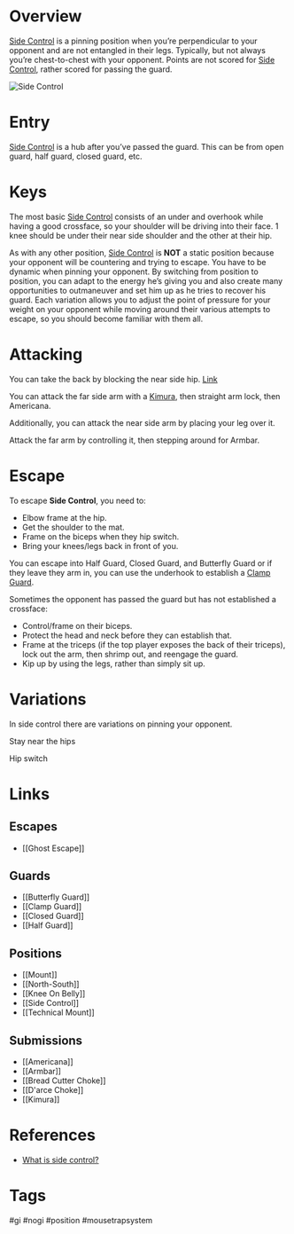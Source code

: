 # Overview
<u>Side Control</u> is a pinning position when you’re perpendicular to your opponent and are not entangled in their legs. Typically, but not always you’re chest-to-chest with your opponent. Points are not scored for <u>Side Control</u>, rather scored for passing the guard.

![Side Control](https://www.grapplearts.com/wp-content/uploads/2020/04/Side-Control-Pic-3.jpg)
# Entry
<u>Side Control</u> is a hub after you’ve passed the guard. This can be from open guard, half guard, closed guard, etc.
# Keys
The most basic <u>Side Control</u> consists of an under and overhook while having a good crossface, so your shoulder will be driving into their face. 1 knee should be under their near side shoulder and the other at their hip.

As with any other position, <u>Side Control</u> is **NOT** a static position because your opponent will be countering and trying to escape. You have to be dynamic when pinning your opponent. By switching from position to position, you can adapt to the energy he’s giving you and also create many opportunities to outmaneuver and set him up as he tries to recover his guard. Each variation allows you to adjust the point of pressure for your weight on your opponent while moving around their various attempts to escape, so you should become familiar with them all.
# Attacking
You can take the back by blocking the near side hip. [Link](https://www.youtube.com/watch?v=SZfpXrlMueg&list=PLEt17gB8NjJfyEwTlMr7ct8IAo225ei_f&index=16)

You can attack the far side arm with a [Kimura](obsidian://open?vault=Obsidian-BJJ-Notes&file=Submissions%2FKimura), then straight arm lock, then Americana.

Additionally, you can attack the near side arm by placing your leg over it.

Attack the far arm by controlling it, then stepping around for Armbar.
# Escape
To escape **Side Control**, you need to:
- Elbow frame at the hip.
- Get the shoulder to the mat.
- Frame on the biceps when they hip switch.
- Bring your knees/legs back in front of you.

You can escape into Half Guard, Closed Guard, and Butterfly Guard or if they leave they arm in, you can use the underhook to establish a [Clamp Guard](obsidian://open?vault=Obsidian-BJJ-Notes&file=Guards%2FClamp%20Guard).

Sometimes the opponent has passed the guard but has not established a crossface:
- Control/frame on their biceps.
- Protect the head and neck before they can establish that.
- Frame at the triceps (if the top player exposes the back of their triceps), lock out the arm, then shrimp out, and reengage the guard.
- Kip up by using the legs, rather than simply sit up.
# Variations
In side control there are variations on pinning your opponent.

Stay near the hips

Hip switch
# Links
## Escapes
- [[Ghost Escape]]
## Guards
- [[Butterfly Guard]]
- [[Clamp Guard]]
- [[Closed Guard]]
- [[Half Guard]]
## Positions
- [[Mount]]
- [[North-South]]
- [[Knee On Belly]]
- [[Side Control]]
- [[Technical Mount]]
## Submissions
- [[Americana]]
- [[Armbar]]
- [[Bread Cutter Choke]]
- [[D'arce Choke]]
- [[Kimura]]
# References
- [What is side control?](https://www.grapplearts.com/what-is-side-control/)
# Tags
#gi #nogi #position #mousetrapsystem
